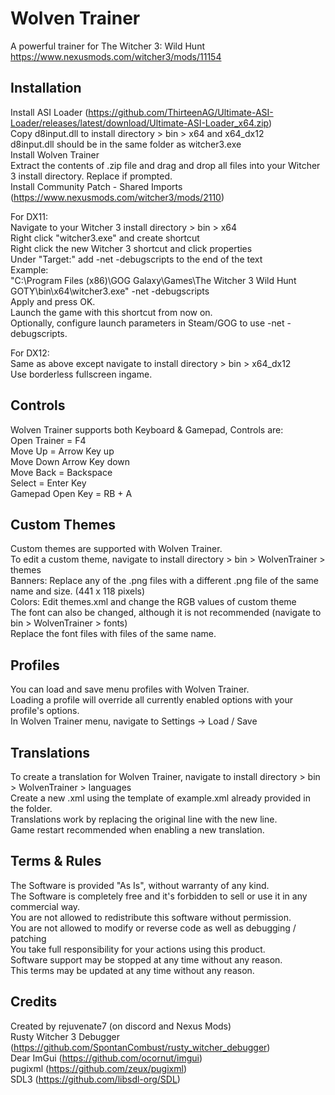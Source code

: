 # Wolven Trainer
A powerful trainer for The Witcher 3: Wild Hunt<br>
https://www.nexusmods.com/witcher3/mods/11154<br>

## Installation
Install ASI Loader (https://github.com/ThirteenAG/Ultimate-ASI-Loader/releases/latest/download/Ultimate-ASI-Loader_x64.zip)<br>
Copy d8input.dll to install directory > bin > x64 and x64_dx12<br>
d8input.dll should be in the same folder as witcher3.exe<br>
Install Wolven Trainer<br>
Extract the contents of .zip file and drag and drop all files into your Witcher 3 install directory. Replace if prompted.<br>
Install Community Patch - Shared Imports (https://www.nexusmods.com/witcher3/mods/2110)<br>

For DX11: <br>
Navigate to your Witcher 3 install directory > bin > x64<br>
Right click "witcher3.exe" and create shortcut<br>
Right click the new Witcher 3 shortcut and click properties<br>
Under "Target:" add -net -debugscripts to the end of the text<br>
Example:<br>
"C:\Program Files (x86)\GOG Galaxy\Games\The Witcher 3 Wild Hunt GOTY\bin\x64\witcher3.exe" -net -debugscripts<br>
Apply and press OK.<br>
Launch the game with this shortcut from now on.<br>
Optionally, configure launch parameters in Steam/GOG to use -net -debugscripts.<br>

For DX12: <br>
Same as above except navigate to install directory > bin > x64_dx12<br>
Use borderless fullscreen ingame.<br>

## Controls
Wolven Trainer supports both Keyboard & Gamepad, Controls are:<br>
Open Trainer = F4<br>
Move Up = Arrow Key up<br>
Move Down Arrow Key down<br>
Move Back = Backspace<br>
Select = Enter Key<br>
Gamepad Open Key = RB + A<br>

## Custom Themes
Custom themes are supported with Wolven Trainer.<br>
To edit a custom theme, navigate to install directory > bin > WolvenTrainer > themes<br>
Banners: Replace any of the .png files with a different .png file of the same name and size. (441 x 118 pixels)<br>
Colors: Edit themes.xml and change the RGB values of custom theme<br>
The font can also be changed, although it is not recommended (navigate to bin > WolvenTrainer > fonts)<br>
Replace the font files with files of the same name.<br>

## Profiles
You can load and save menu profiles with Wolven Trainer. <br>
Loading a profile will override all currently enabled options with your profile's options.<br>
In Wolven Trainer menu, navigate to Settings -> Load / Save<br>

## Translations
To create a translation for Wolven Trainer, navigate to install directory > bin > WolvenTrainer > languages<br>
Create a new .xml using the template of example.xml already provided in the folder.<br>
Translations work by replacing the original line with the new line.<br>
Game restart recommended when enabling a new translation.<br>

## Terms & Rules
The Software is provided "As Is", without warranty of any kind.<br>
The Software is completely free and it's forbidden to sell or use it in any commercial way.<br>
You are not allowed to redistribute this software without permission.<br>
You are not allowed to modify or reverse code as well as debugging / patching<br>
You take full responsibility for your actions using this product.<br>
Software support may be stopped at any time without any reason.<br>
This terms may be updated at any time without any reason.<br>

## Credits
Created by rejuvenate7 (on discord and Nexus Mods)<br>
Rusty Witcher 3 Debugger (https://github.com/SpontanCombust/rusty_witcher_debugger)<br>
Dear ImGui (https://github.com/ocornut/imgui)<br>
pugixml (https://github.com/zeux/pugixml)<br>
SDL3 (https://github.com/libsdl-org/SDL)<br>
